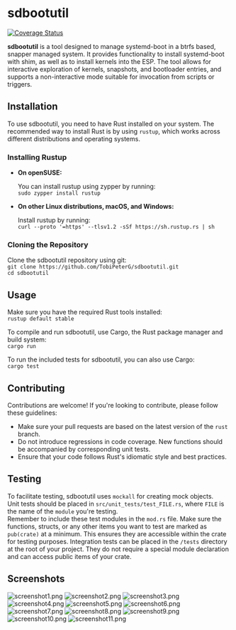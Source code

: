 # sdbootutil

[![Coverage Status](https://coveralls.io/repos/github/TobiPeterG/sdbootutil/badge.svg?branch=rust)](https://coveralls.io/github/TobiPeterG/sdbootutil?branch=rust)

**sdbootutil** is a tool designed to manage systemd-boot
in a btrfs based, snapper managed system. It provides
functionality to install systemd-boot with shim, as well
as to install kernels into the ESP. The tool allows for
interactive exploration of kernels, snapshots, and bootloader
entries, and supports a non-interactive mode suitable for
invocation from scripts or triggers.

## Installation

To use sdbootutil, you need to have Rust installed on your system.
The recommended way to install Rust is by using `rustup`,
which works across different distributions and operating systems.

### Installing Rustup

- **On openSUSE:**

  You can install rustup using zypper by running:  
    `sudo zypper install rustup`
  
- **On other Linux distributions, macOS, and Windows:**

  Install rustup by running:  
  `curl --proto '=https' --tlsv1.2 -sSf https://sh.rustup.rs | sh`
  
### Cloning the Repository

Clone the sdbootutil repository using git:  
`git clone https://github.com/TobiPeterG/sdbootutil.git`  
`cd sdbootutil`

## Usage

Make sure you have the required Rust tools installed:  
`rustup default stable`

To compile and run sdbootutil, use Cargo,
the Rust package manager and build system:  
`cargo run`
  
To run the included tests for sdbootutil, you can also use Cargo:  
`cargo test`
  
## Contributing

Contributions are welcome! If you're looking to contribute, please follow these guidelines:

- Make sure your pull requests are based on the latest version of the `rust` branch.
- Do not introduce regressions in code coverage. New functions should be accompanied by corresponding unit tests.
- Ensure that your code follows Rust's idiomatic style and best practices.

## Testing
To facilitate testing, sdbootutil uses `mockall` for creating mock objects.  
Unit tests should be placed in `src/unit_tests/test_FILE.rs`, where `FILE` is the name of the `module` you're testing.  
Remember to include these test modules in the `mod.rs` file.
Make sure the functions, structs, or any other items you want to test are marked as `pub(crate)` at a minimum. This ensures they are accessible within the crate for testing purposes.
Integration tests can be placed in the `/tests` directory at the root of your project. They do not require a special module declaration and can access public items of your crate.

## Screenshots

![screenshot1.png](images/screenshot1.png)
![screenshot2.png](images/screenshot2.png)
![screenshot3.png](images/screenshot3.png)
![screenshot4.png](images/screenshot4.png)
![screenshot5.png](images/screenshot5.png)
![screenshot6.png](images/screenshot6.png)
![screenshot7.png](images/screenshot7.png)
![screenshot8.png](images/screenshot8.png)
![screenshot9.png](images/screenshot9.png)
![screenshot10.png](images/screenshot10.png)
![screenshot11.png](images/screenshot11.png)
